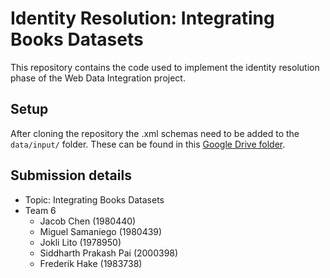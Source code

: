 # Identity Resolution: Integrating Books Datasets

This repository contains the code used to implement the identity resolution phase of the Web Data Integration project.

## Setup
After cloning the repository the .xml schemas need to be added to the `data/input/` folder.
These can be found in this [Google Drive folder](https://drive.google.com/drive/folders/1S5guA_oi07CZsPCeo39pjOGvz61OHxcP?usp=sharing).

## Submission details
- Topic: Integrating Books Datasets
- Team 6
  - Jacob Chen (1980440)
  - Miguel Samaniego (1980439)
  - Jokli Lito (1978950)
  - Siddharth Prakash Pai (2000398)
  - Frederik Hake (1983738)
